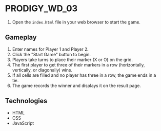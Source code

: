 # PRODIGY_WD_03
1. Open the `index.html` file in your web browser to start the game.

## Gameplay

1. Enter names for Player 1 and Player 2.
2. Click the "Start Game" button to begin.
3. Players take turns to place their marker (X or O) on the grid.
4. The first player to get three of their markers in a row (horizontally, vertically, or diagonally) wins.
5. If all cells are filled and no player has three in a row, the game ends in a tie.
6. The game records the winner and displays it on the result page.

## Technologies

- HTML
- CSS
- JavaScript
